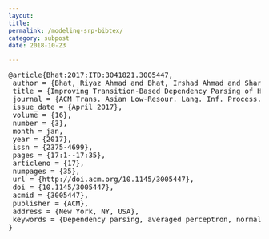 ```yaml
---
layout: 
title: 
permalink: /modeling-srp-bibtex/
category: subpost
date: 2018-10-23

---
```



<pre>
@article{Bhat:2017:ITD:3041821.3005447,
 author = {Bhat, Riyaz Ahmad and Bhat, Irshad Ahmad and Sharma, Dipti Misra},
 title = {Improving Transition-Based Dependency Parsing of Hindi and Urdu by Modeling Syntactically Relevant Phenomena},
 journal = {ACM Trans. Asian Low-Resour. Lang. Inf. Process.},
 issue_date = {April 2017},
 volume = {16},
 number = {3},
 month = jan,
 year = {2017},
 issn = {2375-4699},
 pages = {17:1--17:35},
 articleno = {17},
 numpages = {35},
 url = {http://doi.acm.org/10.1145/3005447},
 doi = {10.1145/3005447},
 acmid = {3005447},
 publisher = {ACM},
 address = {New York, NY, USA},
 keywords = {Dependency parsing, averaged perceptron, normalized pointwise mutual information, shift-reduce parsing, treebanks},
} 
</pre>
